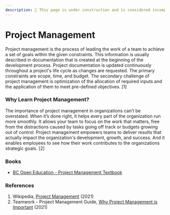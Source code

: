 ```yaml
---
description: 🚧 This page is under construction and is considered incomplete. 🚧
---
```


# Project Management

Project management is the process of leading the work of a team to achieve a set of goals within the given constraints. This information is usually described in documentation that is created at the beginning of the development process. Project documentation is updated continuously throughout a project's life cycle as changes are requested. The primary constraints are scope, time, and budget. The secondary challenge of project management is optimization of the allocation of required inputs and the application of them to meet pre-defined objectives. \[1]

### Why Learn Project Management?

The importance of project management in organizations can’t be overstated. When it’s done right, it helps every part of the organization run more smoothly. It allows your team to focus on the work that matters, free from the distractions caused by tasks going off track or budgets growing out of control. Project management empowers teams to deliver results that actually impact the organization's development, growth, and success. And it enables employees to see how their work contributes to the organizations strategic goals. \[2]

### **Books**

* [BC Open Education - Project Management Textbook](https://opentextbc.ca/projectmanagement/)

### References

1. Wikipedia, [Project Management](https://en.wikipedia.org/wiki/Project\_management) (2021)
2. Teamwork - Project Management Guide, [Why Project Management is Important](https://www.teamwork.com/project-management-guide/why-is-project-management-important/) (2021)
